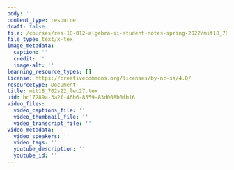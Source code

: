 ```yaml
---
body: ''
content_type: resource
draft: false
file: /courses/res-18-012-algebra-ii-student-notes-spring-2022/mit18_702s22_lec27.tex
file_type: text/x-tex
image_metadata:
  caption: ''
  credit: ''
  image-alt: ''
learning_resource_types: []
license: https://creativecommons.org/licenses/by-nc-sa/4.0/
resourcetype: Document
title: mit18_702s22_lec27.tex
uid: bc17289a-3a2f-46b6-8559-83d008b0fb16
video_files:
  video_captions_file: ''
  video_thumbnail_file: ''
  video_transcript_file: ''
video_metadata:
  video_speakers: ''
  video_tags: ''
  youtube_description: ''
  youtube_id: ''
---
```

